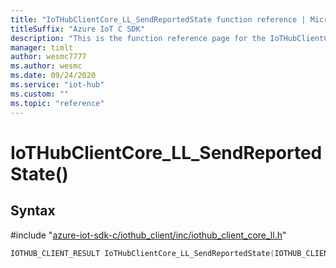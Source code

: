 ```yaml
---                             
title: "IoTHubClientCore_LL_SendReportedState function reference | Microsoft Docs" 
titleSuffix: "Azure IoT C SDK"            
description: "This is the function reference page for the IoTHubClientCore_LL_SendReportedState() function in the Azure IoT C SDK. This SDK is used with Azure IoT Hub and Azure IoT Hub Device Provisioning Service"            
manager: timlt                 
author: wesmc7777              
ms.author: wesmc               
ms.date: 09/24/2020                    
ms.service: "iot-hub"             
ms.custom: ""                
ms.topic: "reference"        
---                            
```


# IoTHubClientCore_LL_SendReportedState()

## Syntax

\#include "[azure-iot-sdk-c/iothub_client/inc/iothub_client_core_ll.h](../iothub-client-core-ll-h.md)"  
```C
IOTHUB_CLIENT_RESULT IoTHubClientCore_LL_SendReportedState(IOTHUB_CLIENT_CORE_LL_HANDLE  MU_C2);
```

